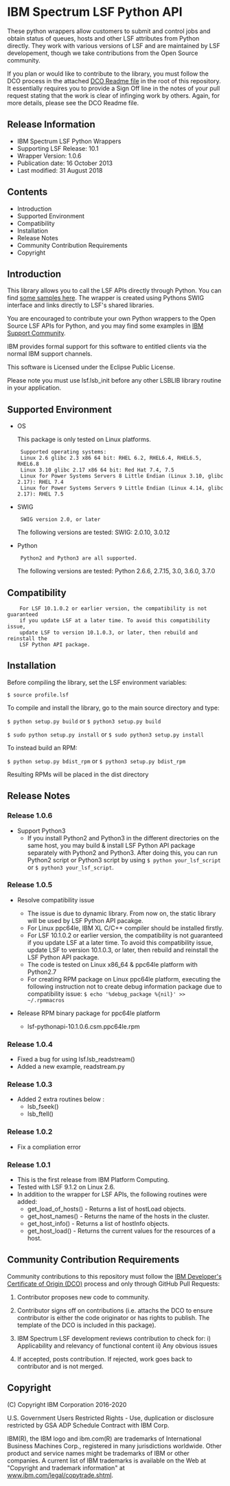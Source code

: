 # IBM Spectrum LSF Python API

These python wrappers allow customers to submit and control jobs and obtain status of queues, hosts and other LSF attributes from Python directly.  They work with various versions of LSF and are maintained by LSF developement, though we take contributions from the Open Source community.

If you plan or would like to contribute to the library, you must follow the DCO process in the attached [DCO Readme file](https://github.com/IBMSpectrumComputing/platform-python-lsf-api/blob/master/IBMDCO.md) in the root of this repository.  It essentially requires you to provide a Sign Off line in the notes of your pull request stating that the work is clear of infinging work by others.  Again, for more details, please see the DCO Readme file.

## Release Information

* IBM Spectrum LSF Python Wrappers
* Supporting LSF Release: 10.1
* Wrapper Version: 1.0.6
* Publication date: 16 October 2013
* Last modified: 31 August 2018

## Contents

* Introduction
* Supported Environment
* Compatibility
* Installation
* Release Notes
* Community Contribution Requirements
* Copyright

## Introduction

This library allows you to call the LSF APIs directly through Python. You can find [some samples here](https://github.com/IBMSpectrumComputing/lsf-python-api/tree/master/examples). The wrapper is created using Pythons SWIG interface and links directly to LSF's shared libraries. 

You are encouraged to contribute your own Python wrappers to the Open Source LSF APIs for Python, and you may find some examples in [IBM Support Community](https://www.ibm.com/mysupport/s/ibm-community-support-search-results?q=LSF+Python+API&page=1&sort=0).

IBM provides formal support for this software to entitled clients via the normal IBM support channels.

This software is Licensed under the Eclipse Public License.

Please note you must use lsf.lsb_init before any other LSBLIB library routine in your application.

## Supported Environment

 - OS
 
   	This package is only tested on Linux platforms.

        Supported operating systems: 
		Linux 2.6 glibc 2.3 x86 64 bit: RHEL 6.2, RHEL6.4, RHEL6.5, RHEL6.8
		Linux 3.10 glibc 2.17 x86 64 bit: Red Hat 7.4, 7.5
		Linux for Power Systems Servers 8 Little Endian (Linux 3.10, glibc 2.17): RHEL 7.4
		Linux for Power Systems Servers 9 Little Endian (Linux 4.14, glibc 2.17): RHEL 7.5

 - SWIG

        SWIG version 2.0, or later

	The following versions are tested:
		SWIG: 2.0.10, 3.0.12

 - Python

        Python2 and Python3 are all supported.

	The following versions are tested:
		Python 2.6.6, 2.7.15, 3.0, 3.6.0, 3.7.0

## Compatibility

        For LSF 10.1.0.2 or earlier version, the compatibility is not guaranteed
      	if you update LSF at a later time. To avoid this compatibility issue, 
      	update LSF to version 10.1.0.3, or later, then rebuild and reinstall the 
      	LSF Python API package.
        

## Installation

Before compiling the library, set the LSF environment variables:

`$ source profile.lsf`

To compile and install the library, go to the main source directory
and type:

`$ python setup.py build`
or `$ python3 setup.py build`

`$ sudo python setup.py install`
or `$ sudo python3 setup.py install`

To instead build an RPM:

`$ python setup.py bdist_rpm`
or `$ python3 setup.py bdist_rpm`

Resulting RPMs will be placed in the dist directory

## Release Notes

### Release 1.0.6
- Support Python3
    * If you install Python2 and Python3 in the different directories on the same host, 
      you may build & install LSF Python API package separately with Python2 and Python3. 
      After doing this, you can run Python2 script or Python3 script by using 
         `$ python your_lsf_script`
      or `$ python3 your_lsf_script`.

### Release 1.0.5
- Resolve compatibility issue
    * The issue is due to dynamic library. From now on, the static library will 
      be used by LSF Python API pacakge.
    * For Linux ppc64le, IBM XL C/C++ compiler should be installed firstly.
    * For LSF 10.1.0.2 or earlier version, the compatibility is not guaranteed
      if you update LSF at a later time. To avoid this compatibility issue, 
      update LSF to version 10.1.0.3, or later, then rebuild and reinstall the 
      LSF Python API package.
    * The code is tested on Linux x86_64 & ppc64le platform with Python2.7
    * For creating RPM package on Linux ppc64le platform, executing the following 
      instruction not to create debug information package due to compatibility issue:
          `$ echo '%debug_package %{nil}' >> ~/.rpmmacros`

- Release RPM binary package for ppc64le platform

    * lsf-pythonapi-10.1.0.6.csm.ppc64le.rpm

### Release 1.0.4

- Fixed a bug for using lsf.lsb_readstream()
- Added a new example, readstream.py

### Release 1.0.3

-  Added 2 extra routines below :
    * lsb_fseek()
    * lsb_ftell()

### Release 1.0.2

-  Fix a compliation error

### Release 1.0.1

- This is the first release from IBM Platform Computing.
- Tested with LSF 9.1.2 on Linux 2.6.
- In addition to the wrapper for LSF APIs, the following routines were added:
  * get_load_of_hosts() - Returns a list of hostLoad objects.
  * get_host_names()    - Returns the name of the hosts in the cluster.
  * get_host_info()     - Returns a list of hostInfo objects.
  * get_host_load()     - Returns the current values for the resources of a host.

## Community Contribution Requirements

Community contributions to this repository must follow the [IBM Developer's Certificate of Origin (DCO)](https://github.com/IBMSpectrumComputing/platform-python-lsf-api/blob/master/IBMDCO.md) process and only through GitHub Pull Requests:

 1. Contributor proposes new code to community.

 2. Contributor signs off on contributions 
    (i.e. attachs the DCO to ensure contributor is either the code 
    originator or has rights to publish. The template of the DCO is included in
    this package).
 
 3. IBM Spectrum LSF development reviews contribution to check for:
    i)  Applicability and relevancy of functional content 
    ii) Any obvious issues

 4. If accepted, posts contribution. If rejected, work goes back to contributor and is not merged.

## Copyright

(C) Copyright IBM Corporation 2016-2020

U.S. Government Users Restricted Rights - Use, duplication or disclosure 
restricted by GSA ADP Schedule Contract with IBM Corp.

IBM(R), the IBM logo and ibm.com(R) are trademarks of International Business Machines Corp., 
registered in many jurisdictions worldwide. Other product and service names might be trademarks 
of IBM or other companies. A current list of IBM trademarks is available on the Web at 
"Copyright and trademark information" at www.ibm.com/legal/copytrade.shtml.

